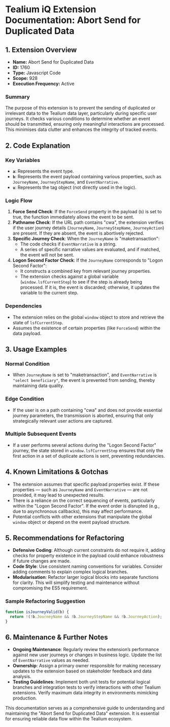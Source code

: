 # Tealium iQ Extension Documentation: Abort Send for Duplicated Data

## 1. Extension Overview

- **Name:** Abort Send for Duplicated Data
- **ID:** 1760
- **Type:** Javascript Code
- **Scope:** 928
- **Execution Frequency:** Active

### Summary
The purpose of this extension is to prevent the sending of duplicated or irrelevant data to the Tealium data layer, particularly during specific user journeys. It checks various conditions to determine whether an event should be transmitted, ensuring only meaningful interactions are processed. This minimises data clutter and enhances the integrity of tracked events.

## 2. Code Explanation

### Key Variables
- **`a`**: Represents the event type.
- **`b`**: Represents the event payload containing various properties, such as `JourneyName`, `JourneyStepName`, and `EventNarrative`.
- **`u`**: Represents the tag object (not directly used in the logic).

### Logic Flow
1. **Force Send Check**: If the `ForceSend` property in the payload (`b`) is set to true, the function immediately allows the event to be sent.
2. **Pathname Check**: If the URL path contains "cwa", the extension verifies if the user journey details (`JourneyName`, `JourneyStepName`, `JourneyAction`) are present. If they are absent, the event is abortively rejected.
3. **Specific Journey Check**: When the `JourneyName` is "maketransaction":
   - The code checks if `EventNarrative` is a string.
   - A series of specific narrative values are evaluated, and if matched, the event will not be sent.
4. **Logon Second Factor Check**: If the `JourneyName` corresponds to "Logon Second Factor":
   - It constructs a combined key from relevant journey properties.
   - The extension checks against a global variable (`window.lsfCurrentStep`) to see if the step is already being processed. If it is, the event is discarded; otherwise, it updates the variable to the current step.

### Dependencies
- The extension relies on the global `window` object to store and retrieve the state of `lsfCurrentStep`.
- Assumes the existence of certain properties (like `ForceSend`) within the data payload.

## 3. Usage Examples

### Normal Condition
- When `JourneyName` is set to "maketransaction", and `EventNarrative` is `"select beneficiary"`, the event is prevented from sending, thereby maintaining data quality.

### Edge Condition
- If the user is on a path containing "cwa" and does not provide essential journey parameters, the transmission is aborted, ensuring that only strategically relevant user actions are captured.

### Multiple Subsequent Events
- If a user performs several actions during the "Logon Second Factor" journey, the state stored in `window.lsfCurrentStep` ensures that only the first action in a set of duplicate actions is sent, preventing redundancies.

## 4. Known Limitations & Gotchas

- The extension assumes that specific payload properties exist. If these properties — such as `JourneyName` and `EventNarrative` — are not provided, it may lead to unexpected results.
- There is a reliance on the correct sequencing of events, particularly within the "Logon Second Factor". If the event order is disrupted (e.g., due to asynchronous callbacks), this may affect performance.
- Potential conflicts with other extensions that manipulate the global `window` object or depend on the event payload structure.

## 5. Recommendations for Refactoring

- **Defensive Coding**: Although current constraints do not require it, adding checks for property existence in the payload could enhance robustness if future changes are made.
- **Code Style**: Use consistent naming conventions for variables. Consider adding comments to explain complex logical branches.
- **Modularisation**: Refactor larger logical blocks into separate functions for clarity. This will simplify testing and maintenance without compromising the ES5 requirement.

### Sample Refactoring Suggestion
```javascript
function isJourneyValid(b) {
  return !(!b.JourneyName && !b.JourneyStepName && !b.JourneyAction);
}
```

## 6. Maintenance & Further Notes

- **Ongoing Maintenance**: Regularly review the extension’s performance against new user journeys or changes in business logic. Update the list of `EventNarrative` values as needed.
- **Ownership**: Assign a primary owner responsible for making necessary updates to the extension based on stakeholder feedback and data analysis.
- **Testing Guidelines**: Implement both unit tests for potential logical branches and integration tests to verify interactions with other Tealium extensions. Verify maximum data integrity in environments mimicking production.

This documentation serves as a comprehensive guide to understanding and maintaining the "Abort Send for Duplicated Data" extension. It is essential for ensuring reliable data flow within the Tealium ecosystem.